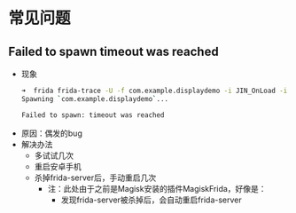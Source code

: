 # 常见问题

## Failed to spawn timeout was reached

* 现象
  ```bash
  ➜  frida frida-trace -U -f com.example.displaydemo -i JIN_OnLoad -i RegisterNatives
  Spawning `com.example.displaydemo`...

  Failed to spawn: timeout was reached
  ```
* 原因：偶发的bug
* 解决办法
  * 多试试几次
  * 重启安卓手机
  * 杀掉frida-server后，手动重启几次
    * 注：此处由于之前是Magisk安装的插件MagiskFrida，好像是：
      * 发现frida-server被杀掉后，会自动重启frida-server
